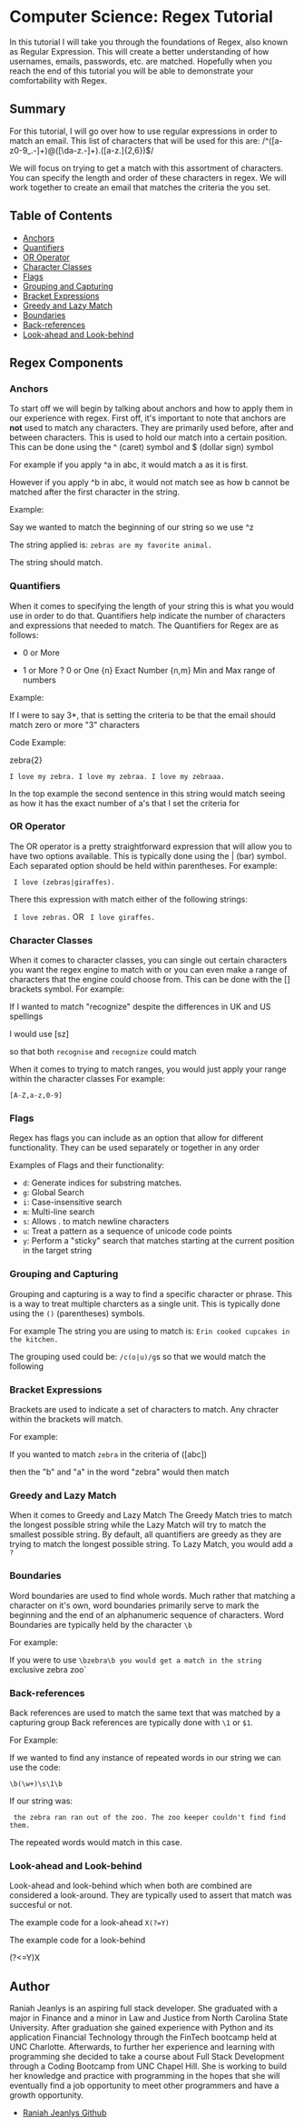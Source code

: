 # Computer Science: Regex Tutorial

  In this tutorial I will take you through the foundations of Regex, also known as Regular Expression. 
  This will create a better understanding of how usernames, emails, passwords, etc. are matched.
  Hopefully when you reach the end of this tutorial you will be able to demonstrate your comfortability with Regex. 

## Summary
  For this tutorial, I will go over how to use regular expressions in order to match an email.
  This list of characters that will be used for this are:
  /^([a-z0-9_\.-]+)@([\da-z\.-]+)\.([a-z\.]{2,6})$/
  
  We will focus on trying to get a match with this assortment of characters. 
  You can specify the length and order of these characters in regex. 
  We will work together to create an email that matches the criteria the you set.
  
## Table of Contents

- [Anchors](#anchors)
- [Quantifiers](#quantifiers)
- [OR Operator](#or-operator)
- [Character Classes](#character-classes)
- [Flags](#flags)
- [Grouping and Capturing](#grouping-and-capturing)
- [Bracket Expressions](#bracket-expressions)
- [Greedy and Lazy Match](#greedy-and-lazy-match)
- [Boundaries](#boundaries)
- [Back-references](#back-references)
- [Look-ahead and Look-behind](#look-ahead-and-look-behind)

## Regex Components

### Anchors
To start off we will begin by talking about anchors and how to apply them in our experience with regex. 
First off, it's important to note that anchors are **not** used to match any characters. 
They are primarily used before, after and between characters. This is used to hold our match into a certain position. 
This can be done using the ^ (caret) symbol and $ (dollar sign) symbol

For example if you apply ^a in abc, it would match a as it is first.

However if you apply ^b in abc, it would not match see as how b cannot be matched after the first character in the string.

Example: 

Say we wanted to match the beginning of our string so we use ^z

The string applied is: `zebras are my favorite animal.`

The string should match.

### Quantifiers
When it comes to specifying the length of your string this is what you would use in order to do that.
Quantifiers help indicate the number of characters and expressions that needed to match.
The Quantifiers for Regex are as follows:
  * 0 or More
  + 1 or More
  ? 0 or One
  {n} Exact Number
  {n,m} Min and Max range of numbers
  
  Example:
  
  If I were to say 3*, that is setting the criteria to be that the email should match zero or more "3" characters
  
  Code Example:
  
  zebra{2}
  
  `I love my zebra. I love my zebraa. I love my zebraaa.`
  
  In the top example the second sentence in this string would match seeing as how it has the exact number of a's that I set the criteria for
  

### OR Operator
The OR operator is a pretty straightforward expression that will allow you to have two options available.
This is typically done using the | (bar) symbol. Each separated option should be held within parentheses.
For example:

 ` I love (zebras|giraffes).`
 
 There this expression with match either of the following strings:
 
 ` I love zebras.`
        OR
 ` I love giraffes.`

### Character Classes

When it comes to character classes, you can single out certain characters you want the regex engine to match with or you can even make a range of characters that the engine could choose from.
This can be done with the [] brackets symbol.
For example:

If I wanted to match "recognize" despite the differences in UK and US spellings

I would use [sz]

so that both `recognise` and `recognize` could match

When it comes to trying to match ranges, you would just apply your range within the character classes
For example:

`[A-Z,a-z,0-9]`

### Flags
Regex has flags you can include as an option that allow for different functionality. 
They can be used separately or together in any order

Examples of Flags and their functionality:

- `d`: Generate indices for substring matches.
- `g`: Global Search
- `i`: Case-insensitive search
- `m`: Multi-line search
- `s`: Allows . to match newline characters
- `u`: Treat a pattern as a sequence of unicode code points
- `y`: Perform a "sticky" search that matches starting at the current position in the target string

### Grouping and Capturing

Grouping and capturing is a way to find a specific character or phrase.
This is a way to treat multiple charcters as a single unit.
This is typically done using the `()` (parentheses) symbols.

For example 
The string you are using to match is: `Erin cooked cupcakes in the kitchen.`

The grouping used could be: `/c(o|u)/g`s so that we would match the following



### Bracket Expressions
Brackets are used to indicate a set of characters to match. Any chracter within the brackets will match.

For example:

If you wanted to match `zebra` in the criteria of ([abc])

then the "b" and "a" in the word "zebra" would then match

### Greedy and Lazy Match

When it comes to Greedy and Lazy Match
The Greedy Match tries to match the longest possible string while the Lazy Match will try to match the smallest possible string.
By default, all quantifiers are greedy as they are trying to match the longest possible string.
To Lazy Match, you would add a `?`

### Boundaries

Word boundaries are used to find whole words. Much rather that matching a character on it's own, word boundaries primarily serve to mark the beginning and the end of an alphanumeric sequence of characters.
Word Boundaries are typically held by the character `\b`

For example:

If you were to use `\bzebra\b you would get a match in the string ` exclusive zebra zoo`

### Back-references

Back references are used to match the same text that was matched by a capturing group
Back references are typically done with `\1` or `$1`. 

For Example:

If we wanted to find any instance of repeated words in our string we can use the code: 

`\b(\w+)\s\1\b`

If our string was: 

` the zebra ran ran out of the zoo. The zoo keeper couldn't find find them.`

The repeated words would match in this case.

### Look-ahead and Look-behind

Look-ahead and look-behind which when both are combined are considered a look-around. They are typically used to assert that match was succesful or not.

The example code for a look-ahead
`X(?=Y)`

The example code for a look-behind

(?<=Y)X


## Author

Raniah Jeanlys is an aspiring full stack developer. She graduated with a major in Finance and a minor in Law and Justice from North Carolina State University. After graduation she gained experience with Python and its application Financial Technology through the FinTech bootcamp held at UNC Charlotte. Afterwards, to further her experience and learning with programming she decided to take a course about Full Stack Development through a Coding Bootcamp from UNC Chapel Hill. She is working to build her knowledge and practice with programming in the hopes that she will eventually find a job opportunity to meet other programmers and have a growth opportunity.

- [Raniah Jeanlys Github](https://github.com/raniahj)
